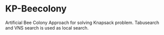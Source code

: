 # KP-Beecolony
Artificial Bee Colony Approach for solving Knapsack problem.
Tabusearch and VNS search is used as local search.

